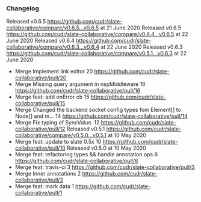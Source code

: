 ### Changelog

Released v0.6.5 https://github.com/cudr/slate-collaborative/compare/v0.6.5...v0.6.5 at 21 June 2020
Released v0.6.5 https://github.com/cudr/slate-collaborative/compare/v0.6.4...v0.6.5 at 22 June 2020
Released v0.6.4 https://github.com/cudr/slate-collaborative/compare/v0.6.3...v0.6.4 at 22 June 2020
Released v0.6.3 https://github.com/cudr/slate-collaborative/compare/v0.5.1...v0.6.3 at 22 June 2020
- Merge Implement link editor 20 https://github.com/cudr/slate-collaborative/pull/20
- Merge Missing query argument in nspMiddleware 16 https://github.com/cudr/slate-collaborative/pull/16
- Merge feat: add onError cb 15 https://github.com/cudr/slate-collaborative/pull/15
- Merge Changed the backend socket config types fom Element[] to Node[] and m… 14 https://github.com/cudr/slate-collaborative/pull/14
- Merge Fix typing of SyncValue. 12 https://github.com/cudr/slate-collaborative/pull/12
Released v0.5.1 https://github.com/cudr/slate-collaborative/compare/v0.5.0...v0.5.1 at 10 May 2020
- Merge feat: update to slate 0.5x 10 https://github.com/cudr/slate-collaborative/pull/10
Released v0.5.0  at 10 May 2020
- Merge feat: refactoring types && handle annotation ops 6 https://github.com/cudr/slate-collaborative/pull/6
- Merge feat: travis-ci 3 https://github.com/cudr/slate-collaborative/pull/3
- Merge Inner annotations 2 https://github.com/cudr/slate-collaborative/pull/2
- Merge feat: mark data 1 https://github.com/cudr/slate-collaborative/pull/1
